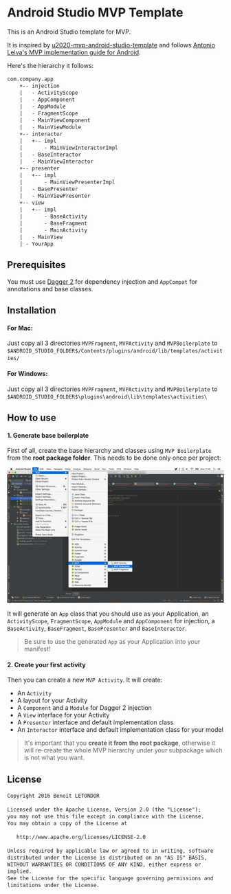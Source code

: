 # Android Studio MVP Template

This is an Android Studio template for MVP. 

It is inspired by [u2020-mvp-android-studio-template](https://github.com/LiveTyping/u2020-mvp-android-studio-template) and follows [Antonio Leiva's MVP implementation guide for Android](http://antonioleiva.com/mvp-android/).

Here's the hierarchy it follows:

```
com.company.app
    +-- injection
    |   - ActivityScope
    |   - AppComponent
    |   - AppModule
    |   - FragmentScope
    |   - MainViewComponent
    |   - MainViewModule
    +-- interactor
    |   +-- impl
    |       - MainViewInteractorImpl
    |   - BaseInteractor
    |   - MainViewInteractor
    +-- presenter
    |   +-- impl
    |       - MainViewPresenterImpl
    |   - BasePresenter
    |   - MainViewPresenter
    +-- view
    |   +-- impl
    |       - BaseActivity
    |       - BaseFragment
    |       - MainActivity
    |   - MainView
    | - YourApp
```

## Prerequisites

You must use [Dagger 2](http://google.github.io/dagger/) for dependency injection and `AppCompat` for annotations and base classes.

## Installation

#### For Mac:

Just copy all 3 directories `MVPFragment`, `MVPActivity` and `MVPBoilerplate` to `$ANDROID_STUDIO_FOLDER$/Contents/plugins/android/lib/templates/activities/`

#### For Windows:

Just copy all 3 directories `MVPFragment`, `MVPActivity` and `MVPBoilerplate` to `$ANDROID_STUDIO_FOLDER$\plugins\android\lib\templates\activities\`

## How to use

#### 1. Generate base boilerplate

First of all, create the base hierarchy and classes using `MVP Boilerplate` from the **root package folder**. This needs to be done only once per project:

![Create MVP Boilerplate](static/createboilerplate.png "Create MVP Boilerplate")

It will generate an `App` class that you should use as your Application, an `ActivityScope`, `FragmentScope`, `AppModule` and `AppComponent` for injection, a `BaseActivity`, `BaseFragment`, `BasePresenter` and `BaseInteractor`.

> Be sure to use the generated `App` as your Application into your manifest!

#### 2. Create your first activity

Then you can create a new `MVP Activity`. It will create:

- An `Activity`
- A layout for your Activity
- A `Component` and a `Module` for Dagger 2 injection
- A `View` interface for your Activity
- A `Presenter` interface and default implementation class
- An `Interactor` interface and default implementation class for your model

> It's important that you **create it from the root package**, otherwise it will re-create the whole MVP hierarchy under your subpackage which is not what you want.

## License

    Copyright 2016 Benoit LETONDOR

    Licensed under the Apache License, Version 2.0 (the "License");
    you may not use this file except in compliance with the License.
    You may obtain a copy of the License at

       http://www.apache.org/licenses/LICENSE-2.0

    Unless required by applicable law or agreed to in writing, software
    distributed under the License is distributed on an "AS IS" BASIS,
    WITHOUT WARRANTIES OR CONDITIONS OF ANY KIND, either express or implied.
    See the License for the specific language governing permissions and
    limitations under the License.
